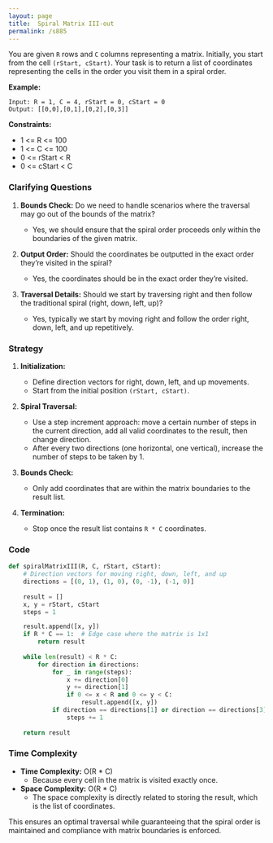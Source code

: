 ```yaml
---
layout: page
title:  Spiral Matrix III-out
permalink: /s885
---
```


You are given `R` rows and `C` columns representing a matrix. Initially, you start from the cell `(rStart, cStart)`. Your task is to return a list of coordinates representing the cells in the order you visit them in a spiral order.

**Example:**
```
Input: R = 1, C = 4, rStart = 0, cStart = 0
Output: [[0,0],[0,1],[0,2],[0,3]]
```
**Constraints:**
- 1 <= R <= 100
- 1 <= C <= 100
- 0 <= rStart < R
- 0 <= cStart < C

### Clarifying Questions

1. **Bounds Check:** Do we need to handle scenarios where the traversal may go out of the bounds of the matrix?
    - Yes, we should ensure that the spiral order proceeds only within the boundaries of the given matrix.
  
2. **Output Order:** Should the coordinates be outputted in the exact order they’re visited in the spiral?
    - Yes, the coordinates should be in the exact order they’re visited.

3. **Traversal Details:** Should we start by traversing right and then follow the traditional spiral (right, down, left, up)?
    - Yes, typically we start by moving right and follow the order right, down, left, and up repetitively.

### Strategy

1. **Initialization:**
   - Define direction vectors for right, down, left, and up movements.
   - Start from the initial position `(rStart, cStart)`.

2. **Spiral Traversal:**
   - Use a step increment approach: move a certain number of steps in the current direction, add all valid coordinates to the result, then change direction.
   - After every two directions (one horizontal, one vertical), increase the number of steps to be taken by 1.
   
3. **Bounds Check:**
   - Only add coordinates that are within the matrix boundaries to the result list.

4. **Termination:**
   - Stop once the result list contains `R * C` coordinates.

### Code

```python
def spiralMatrixIII(R, C, rStart, cStart):
    # Direction vectors for moving right, down, left, and up
    directions = [(0, 1), (1, 0), (0, -1), (-1, 0)]
    
    result = []
    x, y = rStart, cStart
    steps = 1

    result.append([x, y])
    if R * C == 1:  # Edge case where the matrix is 1x1
        return result
    
    while len(result) < R * C:
        for direction in directions:
            for _ in range(steps):
                x += direction[0]
                y += direction[1]
                if 0 <= x < R and 0 <= y < C:
                    result.append([x, y])
            if direction == directions[1] or direction == directions[3]:
                steps += 1
                
    return result
```

### Time Complexity

- **Time Complexity:** O(R * C) 
  - Because every cell in the matrix is visited exactly once.
- **Space Complexity:** O(R * C) 
  - The space complexity is directly related to storing the result, which is the list of coordinates.

This ensures an optimal traversal while guaranteeing that the spiral order is maintained and compliance with matrix boundaries is enforced.